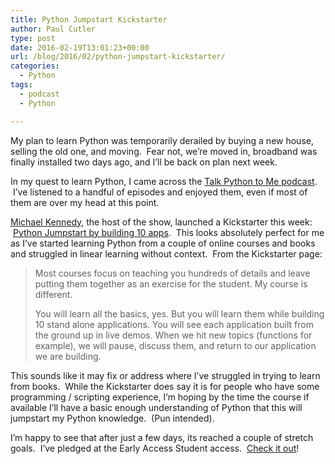 ```yaml
---
title: Python Jumpstart Kickstarter
author: Paul Cutler
type: post
date: 2016-02-19T13:01:23+00:00
url: /blog/2016/02/python-jumpstart-kickstarter/
categories:
  - Python
tags:
  - podcast
  - Python

---
```

My plan to learn Python was temporarily derailed by buying a new house, selling the old one, and moving.  Fear not, we&#8217;re moved in, broadband was finally installed two days ago, and I&#8217;ll be back on plan next week.

In my quest to learn Python, I came across the [Talk Python to Me podcast][1].  I&#8217;ve listened to a handful of episodes and enjoyed them, even if most of them are over my head at this point.

[Michael Kennedy][2], the host of the show, launched a Kickstarter this week:  [Python Jumpstart by building 10 apps][3].  This looks absolutely perfect for me as I&#8217;ve started learning Python from a couple of online courses and books and struggled in linear learning without context.  From the Kickstarter page:

> Most courses focus on teaching you hundreds of details and leave putting them together as an exercise for the student. My course is different.
> 
> You will learn all the basics, yes. But you will learn them while building 10 stand alone applications. You will see each application built from the ground up in live demos. When we hit new topics (functions for example), we will pause, discuss them, and return to our application we are building.

This sounds like it may fix or address where I&#8217;ve struggled in trying to learn from books.  While the Kickstarter does say it is for people who have some programming / scripting experience, I&#8217;m hoping by the time the course if available I&#8217;ll have a basic enough understanding of Python that this will jumpstart my Python knowledge.  (Pun intended).

I&#8217;m happy to see that after just a few days, its reached a couple of stretch goals.  I&#8217;ve pledged at the Early Access Student access.  [Check it out][3]!

 [1]: https://talkpython.fm
 [2]: https://blog.michaelckennedy.net
 [3]: https://www.kickstarter.com/projects/mikeckennedy/python-jumpstart-by-building-10-apps-video-course